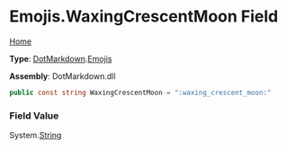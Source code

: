 # Emojis\.WaxingCrescentMoon Field

[Home](../../../README.md)

**Type**: [DotMarkdown](../../README.md)\.[Emojis](../README.md)

**Assembly**: DotMarkdown\.dll

```csharp
public const string WaxingCrescentMoon = ":waxing_crescent_moon:"
```

### Field Value

System\.[String](https://docs.microsoft.com/en-us/dotnet/api/system.string)
